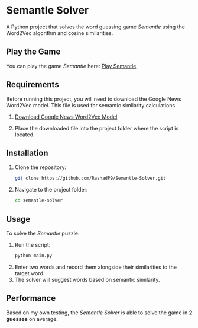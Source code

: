 # Semantle Solver
A Python project that solves the word guessing game *Semantle* using the Word2Vec algorithm and cosine similarities.

## Play the Game
You can play the game *Semantle* here: [Play Semantle](https://semantle.com)

## Requirements

Before running this project, you will need to download the Google News Word2Vec model. This file is used for semantic similarity calculations.

1. [Download Google News Word2Vec Model](https://www.kaggle.com/datasets/adarshsng/googlenewsvectors)

2. Place the downloaded file into the project folder where the script is located.


## Installation
1. Clone the repository:
    ```bash
    git clone https://github.com/RashadP9/Semantle-Solver.git
    ```
2. Navigate to the project folder:
    ```bash
    cd semantle-solver
    ```
    
## Usage
To solve the *Semantle* puzzle:
1. Run the script:
    ```bash
    python main.py
    ```
2. Enter two words and record them alongside their similarities to the target word.
3. The solver will suggest words based on semantic similarity.

## Performance
Based on my own testing, the *Semantle Solver* is able to solve the game in **2 guesses** on average.
